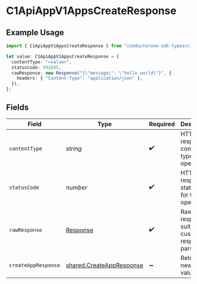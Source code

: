 # C1ApiAppV1AppsCreateResponse

## Example Usage

```typescript
import { C1ApiAppV1AppsCreateResponse } from "conductorone-sdk-typescript/sdk/models/operations";

let value: C1ApiAppV1AppsCreateResponse = {
  contentType: "<value>",
  statusCode: 592845,
  rawResponse: new Response("{\"message\": \"hello world\"}", {
    headers: { "Content-Type": "application/json" },
  }),
};
```

## Fields

| Field                                                                       | Type                                                                        | Required                                                                    | Description                                                                 |
| --------------------------------------------------------------------------- | --------------------------------------------------------------------------- | --------------------------------------------------------------------------- | --------------------------------------------------------------------------- |
| `contentType`                                                               | *string*                                                                    | :heavy_check_mark:                                                          | HTTP response content type for this operation                               |
| `statusCode`                                                                | *number*                                                                    | :heavy_check_mark:                                                          | HTTP response status code for this operation                                |
| `rawResponse`                                                               | [Response](https://developer.mozilla.org/en-US/docs/Web/API/Response)       | :heavy_check_mark:                                                          | Raw HTTP response; suitable for custom response parsing                     |
| `createAppResponse`                                                         | [shared.CreateAppResponse](../../../sdk/models/shared/createappresponse.md) | :heavy_minus_sign:                                                          | Returns the new app's values.                                               |